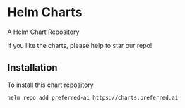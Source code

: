# Helm Charts
A Helm Chart Repository

If you like the charts, please help to star our repo!

## Installation
To install this chart repository

```
helm repo add preferred-ai https://charts.preferred.ai
```
